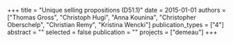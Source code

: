 +++
title = "Unique selling propositions (D51.1)"
date = 2015-01-01
authors = ["Thomas Gross", "Christoph Hugi", "Anna Kounina", "Christopher Oberschelp", "Christian Remy", "Kristina Wencki"]
publication_types = ["4"]
abstract = ""
selected = false
publication = ""
projects = ["demeau"]
+++

